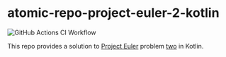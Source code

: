 # atomic-repo-project-euler-2-kotlin

![GitHub Actions CI Workflow](https://github.com/atomic-repos/atomic-repos-project-euler-two-kotlin/actions/workflows/config.yml/badge.svg)

This repo provides a solution to [Project Euler](https://projecteuler.net/) problem [two](https://projecteuler.net/problem=2) in Kotlin.

